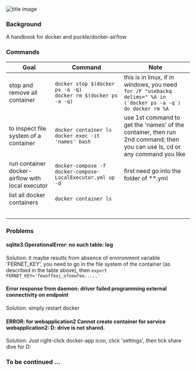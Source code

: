 ![title image](https://images.pexels.com/photos/67636/rose-blue-flower-rose-blooms-67636.jpeg?auto=compress&cs=tinysrgb&dpr=3&h=750&w=1260)

### Background

A handbook for docker and puckle/docker-airflow

### Commands

| Goal                                             | Command                                                      | Note                                                         |
| ------------------------------------------------ | ------------------------------------------------------------ | ------------------------------------------------------------ |
| stop and remove all container                    | `docker stop $(docker ps -a -q)`<br>`docker rm $(docker ps -a -q)` | this is in linux, if in windows, you need ``for /F "usebackq delims=" %A in (`docker ps -a -q`) do docker rm %A`` |
| to inspect file system of a container            | `docker container ls`<br>`docker exec -it 'names' bash`      | use 1st command to get the 'names' of the container, then run 2nd command; then you can use ls, cd or any command  you like |
| run container docker-airflow with local executor | `docker-compose -f docker-compose-LocalExecutor.yml up -d`   | first need go into the folder of **.yml                      |
| list all docker containers                       | `docker container ls`                                        |                                                              |
|                                                  |                                                              |                                                              |
|                                                  |                                                              |                                                              |
|                                                  |                                                              |                                                              |
|                                                  |                                                              |                                                              |
|                                                  |                                                              |                                                              |



### Problems

#### sqlite3.OperationalError: no such table: log

Solution: it maybe results from absence of environment variable 'FERNET_KEY', you need to go in the file system of the container (as described in the table above), then  `export FERNET_KEY='fewoffeoj_ofoewfeo.....' `

#### Error response from daemon: driver failed programming external connectivity on endpoint

Solution: simply restart docker

####  ERROR: for webapplication2 Cannot create container for service webapplication2: D: drive is not shared. 

Solution: Just right-click docker-app icon, click 'settings', then tick share dive for D:

### To be continued ...